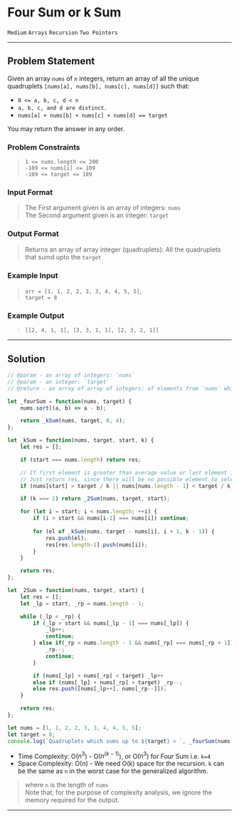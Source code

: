 # Four Sum or k Sum

`Medium`
`Arrays`
`Recursion`
`Two Pointers`

----------

## Problem Statement

Given an array `nums` of `n` integers, return an array of all the unique quadruplets `[nums[a], nums[b], nums[c], nums[d]]` such that:

- `0 <= a, b, c, d < n`
- `a, b, c, and d are distinct.`
- `nums[a] + nums[b] + nums[c] + nums[d] == target`

You may return the answer in any order.

### Problem Constraints

> `1 <= nums.length <= 200`  
`-109 <= nums[i] <= 109`  
`-109 <= target <= 109`

### Input Format

> The First argument given is an array of integers: `nums`  
The Second argument given is an integer: `target`

### Output Format

> Returns an array of array integer (quadruplets): All the quadruplets that sumd upto the `target`

### Example Input

> `arr = [1, 1, 2, 2, 3, 3, 4, 4, 5, 5]`,  
`target = 8`

### Example Output

> `[[2, 4, 1, 1], [3, 3, 1, 1], [2, 3, 2, 1]]`

----------

## Solution

```javascript
// @param - an array of integers: `nums`  
// @param - an integer: `target`
// @return - an array of array of integers: of elements from `nums` which sums up to the `target`

let _fourSum = function(nums, target) {
    nums.sort((a, b) => a - b);

    return _kSum(nums, target, 0, 4);
};

let _kSum = function(nums, target, start, k) {
    let res = [];

    if (start === nums.length) return res;

    // If first element is greater than average value or last element is smaller than average value
    // Just return res, since there will be no possible element to select
    if (nums[start] > target / k || nums[nums.length - 1] < target / k) return res;

    if (k === 2) return _2Sum(nums, target, start);

    for (let i = start; i < nums.length; ++i) {
        if (i > start && nums[i-1] === nums[i]) continue;
        
        for (el of _kSum(nums, target - nums[i], i + 1, k - 1)) {
            res.push(el);
            res[res.length-1].push(nums[i]);
        }
    }

    return res;
};

let _2Sum = function(nums, target, start) {
    let res = [];
    let _lp = start, _rp = nums.length - 1;

    while (_lp < _rp) {
        if (_lp > start && nums[_lp - 1] === nums[_lp]) {
            _lp++;
            continue;
        } else if(_rp < nums.length - 1 && nums[_rp] === nums[_rp + 1]) {
            _rp--;
            continue;
        }

        if (nums[_lp] + nums[_rp] < target) _lp++
        else if (nums[_lp] + nums[_rp] > target) _rp--;
        else res.push([nums[_lp++], nums[_rp--]]);
    }

    return res;
};

let nums = [1, 1, 2, 2, 3, 3, 4, 4, 5, 5];
let target = 8;
console.log(`Quadruplets which sums up to ${target} > `, _fourSum(nums, target));
```

- Time Complexity: O($n^3$) - O($n^(k−1)$), or O($n^3$) for Four Sum i.e. `k=4`
- Space Complexity: O($n$) - We need O(k) space for the recursion. `k` can be the same as `n` in the worst case for the generalized algorithm.

> where `n` is the length of `nums`  
Note that, for the purpose of complexity analysis, we ignore the memory required for the output.

----------
